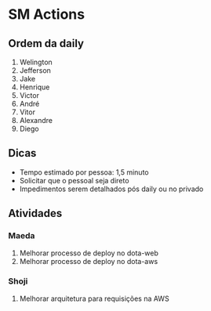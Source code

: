 # SM Actions

## Ordem da daily

1. Welington
2. Jefferson
3. Jake
4. Henrique
5. Victor
6. André
7. Vitor
8. Alexandre
9. Diego

## Dicas

- Tempo estimado por pessoa: 1,5 minuto
- Solicitar que o pessoal seja direto
- Impedimentos serem detalhados pós daily ou no privado

## Atividades

### Maeda

1. Melhorar processo de deploy no dota-web
2. Melhorar processo de deploy no dota-aws

### Shoji

1. Melhorar arquitetura para requisições na AWS



<!--stackedit_data:
eyJoaXN0b3J5IjpbMTc3NTUwNDk1NCw2MjYzMjc3MzFdfQ==
-->